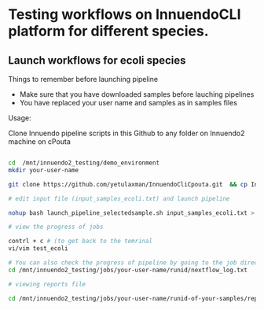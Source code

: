 
# Testing workflows on InnuendoCLI platform for different species.

## Launch workflows for ecoli species

Things to remember before launching pipeline

- Make sure that you have downloaded samples before lauching pipelines
- You have replaced your user name and samples as in samples files


Usage:

Clone Innuendo pipeline scripts in this Github to any folder on Innuendo2 machine on cPouta  

```bash

cd  /mnt/innuendo2_testing/demo_environment 
mkdir your-user-name

git clone https://github.com/yetulaxman/InnuendoCliCpouta.git  && cp InnuendoCliCpouta/* .

# edit input file (input_samples_ecoli.txt) and launch pipeline

nohup bash launch_pipeline_selectedsample.sh input_samples_ecoli.txt > test_ecoli &

# view the progress of jobs

contrl + c # (to get back to the temrinal
vi/vim test_ecoli

# You can also check the progress of pipeline by going to the job directory
cd /mnt/innuendo2_testing/jobs/your-user-name/runid/nextflow_log.txt 

# viewing reports file 

cd /mnt/innuendo2_testing/jobs/your-user-name/runid-of-your-samples/reports



